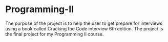 # Programming-II
The purpose of the project is to help the user to get prepare for interviews using a book called Cracking the Code interview 6th edition. The project is the final project for my Programming II course.
